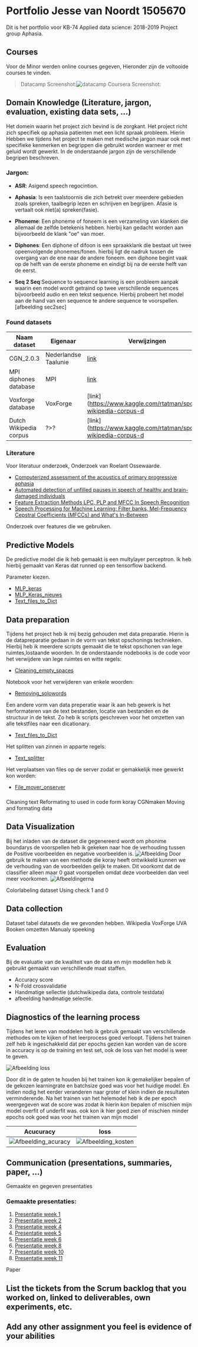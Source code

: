 # Portfolio Jesse van Noordt 1505670 
Dit is het portfolio voor KB-74 Applied data science:
2018-2019
Project group Aphasia.


## Courses 
Voor de Minor werden online courses gegeven, Hieronder zijn de voltooide courses te vinden.
> Datacamp Screenshot:![datacamp](https://github.com/ZoomJesse/Portfolio-datascience/blob/master/Datacamp.png)
> Coursera Screenshot:

## Domain Knowledge (Literature, jargon, evaluation, existing data sets, ...)
Het domein waarin het project zich bevind is de zorgkant. Het project richt zich specifiek op aphasia patienten met een licht spraak probleem. Hierin Hebben we tijdens het project te maken met medische jargon maar ook met specifieke kenmerken en begrippen die gebruikt worden warneer er met geluid wordt gewerkt.  In de onderstaande jargon zijn de verschillende begripen beschreven. 

### Jargon:

* **ASR**: Asigend speech regocintion.

* **Aphasia**: Is een taalstoornis die zich betrekt over meerdere gebieden zoals spreken, taalbegrip lezen en schrijven en begrijpen. Afasie is vertaalt ook niet(a) spreken(fasie).

* **Phoneme**: Een phoneme of foneem is een verzameling van klanken die allemaal de zelfde betekenis hebben. hierbij kan gedacht worden aan bijvoorbeeld de klank "oe" van moer. 

* **Diphones**: Een diphone of difoon is een spraakklank die bestaat uit twee opeenvolgende phonemes/fonen. hierbij ligt de nadruk tussen de overgang van de ene naar de andere foneem. een diphone begint vaak op de helft van de eerste phoneme en eindigt bij na de eerste helft van de eerst. 

* **Seq 2 Seq**:Sequence to sequence learning is een probleem aanpak waarin een model wordt getraind op twee verschillende sequences bijvoorbeeld audio en een tekst sequence. Hierbij probeert het model aan de hand van een sequence te andere sequence te voorspellen.[afbeelding sec2sec]

### Found datasets
Naam dataset | Eigenaar |Verwijzingen
------------ |----------|-------------
CGN_2.0.3 | Nederlandse Taalunie|[link](http://lands.let.ru.nl/cgn/)
MPI diphones database|MPI|[link](https://www.mpi.nl/world/dcsp/diphones/index.html)  
Voxforge database|VoxForge|[link](https://www.kaggle.com/rtatman/spoken-wikipedia-corpus-d|?>?|[link](utch)
Dutch Wikipedia corpus|?>?|[link](https://www.kaggle.com/rtatman/spoken-wikipedia-corpus-d|?>?|[link](utch)

### Literature 
Voor literatuur onderzoek, 
Onderzoek van Roelant Ossewaarde.
* [Computerized assessment of the acoustics of primary progressive aphasia](http://hdl.handle.net/11370/5ec79acc-5161-4c5d-8e09-98dc15042f4e)
* [Automated detection of unfilled pauses in speech of healthy and brain-damaged individuals](http://hdl.handle.net/11370/5ec79acc-5161-4c5d-8e09-98dc15042f4e)
* [Feature Extraction Methods LPC, PLP and MFCC In Speech Recognition](https://pdfs.semanticscholar.org/0b44/265790c6008622c0c3de2aa1aea3ca2e7762.pdf)
* [Speech Processing for Machine Learning: Filter banks, Mel-Frequency Cepstral Coefficients (MFCCs) and What's In-Between](https://haythamfayek.com/2016/04/21/speech-processing-for-machine-learning.html)


Onderzoek over features die we gebruiken.

## Predictive Models
De predictive model die ik heb gemaakt is een multylayer perceptron. Ik heb hierbij gemaakt van Keras dat runned op een tensorflow backend. 

Parameter kiezen. 

* [MLP_keras](https://github.com/ZoomJesse/Portfolio-datascience/blob/master/MLP%20keras.ipynb)
* [MLP_Keras_nieuws](https://github.com/ZoomJesse/Portfolio-datascience/blob/master/MLP%20keras-Nieuws.ipynb)
* [Text_files_to_Dict](https://github.com/ZoomJesse/Portfolio-datascience/blob/master/Text_Files_To_Dict.ipynb)




## Data preparation

Tijdens het project heb ik mij bezig gehouden met data preparatie. Hierin is de datapreparatie gedaan in de vorm van tekst opschonings technieken. Hierbij heb ik meerdere scripts gemaakt die te tekst opschonen van lege ruimtes,lostaande woorden. In de onderstaande nodebooks is de code voor het verwijdere van lege ruimtes en witte regels:
* [Cleaning_empty_spaces](https://github.com/ZoomJesse/Portfolio-datascience/blob/master/Cleaning_empty_spaces.ipynb)

Notebook voor het verwijderen van enkele woorden:
* [Removing_solowords](https://github.com/ZoomJesse/Portfolio-datascience/blob/master/Removing_solo_words.ipynb)

Een andere vorm van data preperatie waar ik aan heb gewerk is het herformateren van de text bestanden, locatie van bestanden en de structuur in de tekst. Zo heb ik scripts geschreven voor het omzetten van alle tekstfiles naar een dicationary. 
* [Text_files_to_Dict](https://github.com/ZoomJesse/Portfolio-datascience/blob/master/Text_Files_To_Dict.ipynb)

Het splitten van zinnen in apparte regels:
* [Text_splitter](https://github.com/ZoomJesse/Portfolio-datascience/blob/master/Text_Splitter_Final.ipynb)

Het verplaatsen van files op de server zodat er gemakkelijk mee gewerkt kon worden: 
* [File_mover_onserver](https://github.com/ZoomJesse/Portfolio-datascience/blob/master/File_Mover_Onserver.ipynb)

###

Cleaning text
Reformating to used in code form koray
CGNmaken
Moving and formating data

## Data Visualization
Bij het inladen van de dataset die gegenereerd wordt om phonime boundarys de voorspellen heb ik gekeken naar hoe de verhouding tussen de Positive voorbeelden en negative voorbeelden is.
![Afbeelding](https://github.com/ZoomJesse/Portfolio-datascience/blob/master/Skewerd_data.PNG)
Door gebruik te maken van een methode die koray heeft ontwikkeld kunnen we de verhouding van de voorbeelden gelijk te maken. Dit voorkomt dat de classifier alleen maar 0 gaat voorspellen omdat deze voorbeelden dan veel meer voorkomen. 
![Afbeeldingerna](https://github.com/ZoomJesse/Portfolio-datascience/blob/master/Skewer_data_after.PNG)

Colorlabeling dataset
Using check 1 and 0

## Data collection
Dataset 
tabel datasets die we gevonden hebben.
Wikipedia
VoxForge
UVA
Booken omzetten
Manualy speeking


## Evaluation
Bij de evaluatie van de kwaliteit van de data en mijn modellen heb ik gebruikt gemaakt van verschillende maat staffen.

* Accuracy score
* N-Fold crossvalidatie
* Handmatige sellectie   (dutchwikipedia data, controle testdata)
* afbeelding handmatige selectie. 

## Diagnostics of the learning process
Tijdens het leren van moddelen heb ik gebruik gemaakt van verschillende methodes om te kijken of het leerprocess goed verloopt. Tijdens het trainen zelf heb ik ingeschakkeld dat per epochs gezien kan worden van de score in accuracy is op de training en test set, ook de loss van het model is weer te geven. 

![Afbeelding loss](https://github.com/ZoomJesse/Portfolio-datascience/blob/master/Epochs.PNG)

Door dit in de gaten te houden bij het trainen kon ik gemakelijker bepalen of de gekozen learningrate en batchsize goed was voor het huidige model. En indien nodig het eerder veranderen naar groter of klein indien de resultaten verminderende. Na het trainen van het helemodel heb ik de per epoch weergegeven wat de score was zodat ik hierin kon bepalen of mischien mijn model overfit of underfit was. ook kon ik hier goed zien of mischien minder epochs ook goed was voor het trainen van mijn model

Acucuracy | loss
--------- | ----
![Afbeelding_acuracy](https://github.com/ZoomJesse/Portfolio-datascience/blob/master/acurracy.PNG)|![Afbeelding_kosten](https://github.com/ZoomJesse/Portfolio-datascience/blob/master/Model%20loss.PNG)

## Communication (presentations, summaries, paper, ...)
Gemaakte en gegeven presentaties 

### Gemaakte presentaties:

1. [Presentatie week 1](https://github.com/ZoomJesse/Portfolio-datascience/blob/master/Aphasia%20presentatie%20week%201.pptx)
2. [Presentatie week 2](https://github.com/ZoomJesse/Portfolio-datascience/blob/master/Aphasia%20presentatie%20week%202.pptx)
3. [Presentatie week 4](https://github.com/ZoomJesse/Portfolio-datascience/blob/master/Aphasia%20presentatie%20week%204.pptx)
4. [Presentatie week 5](https://github.com/ZoomJesse/Portfolio-datascience/blob/master/Aphasia%20presentatie%20week%205.pptx)
5. [Presentatie week 6](https://github.com/ZoomJesse/Portfolio-datascience/blob/master/Aphasia%20presentatie%20week%206.pptx)
7. [Presentatie week 8](https://github.com/ZoomJesse/Portfolio-datascience/blob/master/Aphasia%20presentatie%20week%208.pptx)
8. [Presentatie week 10](https://github.com/ZoomJesse/Portfolio-datascience/blob/master/Aphasia%20presentatie%20week%2010.pptx)
9. [Presentatie week 11](https://github.com/ZoomJesse/Portfolio-datascience/blob/master/Aphasia%20presentatie%20week%2011.pptx)

Paper

## List the tickets from the Scrum backlog that you worked on, linked to deliverables, own experiments, etc.
## Add any other assignment you feel is evidence of your abilities
